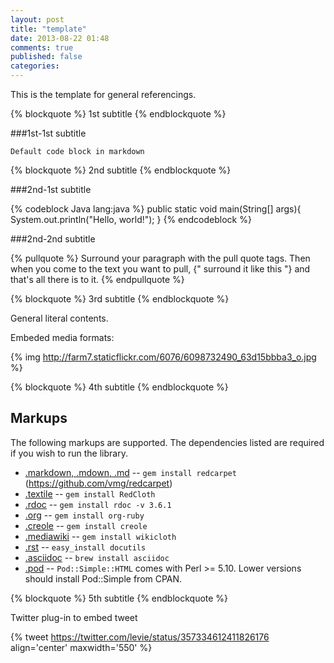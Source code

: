 ```yaml
---
layout: post
title: "template"
date: 2013-08-22 01:48
comments: true
published: false
categories: 
---
```

This is the template for general referencings. 

{% blockquote %}
1st subtitle
{% endblockquote %}

###1st-1st subtitle

	Default code block in markdown

{% blockquote %}
2nd subtitle
{% endblockquote %}

###2nd-1st subtitle

{% codeblock Java lang:java %}
public static void main(String[] args){
	System.out.println("Hello, world!");
}
{% endcodeblock %}

###2nd-2nd subtitle

{% pullquote %}
Surround your paragraph with the pull quote tags. Then when you come to
the text you want to pull, {" surround it like this "} and that's all there is to it.
{% endpullquote %}

{% blockquote %}
3rd subtitle
{% endblockquote %}

General literal contents.

Embeded media formats: 

{% img http://farm7.staticflickr.com/6076/6098732490_63d15bbba3_o.jpg %}

{% blockquote %}
4th subtitle
{% endblockquote %}

Markups
-------

The following markups are supported.  The dependencies listed are required if
you wish to run the library.

* [.markdown, .mdown, .md](http://daringfireball.net/projects/markdown/) -- `gem install redcarpet` (https://github.com/vmg/redcarpet)
* [.textile](http://www.textism.com/tools/textile/) -- `gem install RedCloth`
* [.rdoc](http://rdoc.sourceforge.net/) -- `gem install rdoc -v 3.6.1`
* [.org](http://orgmode.org/) -- `gem install org-ruby`
* [.creole](http://wikicreole.org/) -- `gem install creole`
* [.mediawiki](http://www.mediawiki.org/wiki/Help:Formatting) -- `gem install wikicloth`
* [.rst](http://docutils.sourceforge.net/rst.html) -- `easy_install docutils`
* [.asciidoc](http://www.methods.co.nz/asciidoc/) -- `brew install asciidoc`
* [.pod](http://search.cpan.org/dist/perl/pod/perlpod.pod) -- `Pod::Simple::HTML`
  comes with Perl >= 5.10. Lower versions should install Pod::Simple from CPAN.

{% blockquote %}
5th subtitle
{% endblockquote %}

Twitter plug-in to embed tweet

{% tweet https://twitter.com/levie/status/357334612411826176 align='center' maxwidth='550' %}

